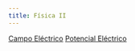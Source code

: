 ```yaml
---
title: Física II
---
```

[Campo Eléctrico](CampoElectrico.md)
[Potencial Eléctrico](PotencialElectrico.md)


